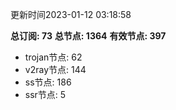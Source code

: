 更新时间2023-01-12 03:18:58

**总订阅: 73**
**总节点: 1364**
**有效节点: 397**
- trojan节点: 62
- v2ray节点: 144
- ss节点: 186
- ssr节点: 5
